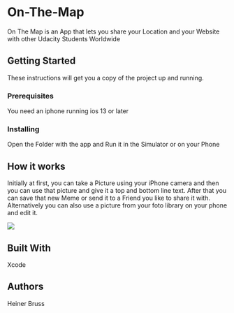 # On-The-Map
On The Map is an App that lets you share your Location and your Website with other Udacity Students Worldwide

## Getting Started

These instructions will get you a copy of the project up and running.

### Prerequisites

You need an iphone running ios 13 or later 

### Installing

Open the Folder with the app and Run it in the Simulator or on your Phone


## How it works

Initially at first, you can take a Picture using your iPhone camera and then you can use that picture and give it a top and bottom line text. After that you can save that new Meme or send it to a Friend you like to share it with. Alternatively you can also use a picture from your foto library on your phone and edit it.

![](MemeMe.gif)

## Built With

Xcode


## Authors

Heiner Bruss
